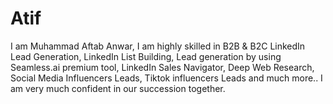 # Atif
I am Muhammad Aftab Anwar, I am highly skilled in B2B &amp; B2C LinkedIn Lead Generation, LinkedIn List Building, Lead generation by using Seamless.ai premium tool, LinkedIn Sales Navigator, Deep Web Research, Social Media Influencers Leads, Tiktok influencers Leads and much more.. I am very much confident in our succession together. 
